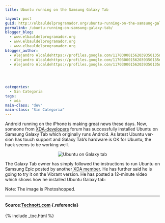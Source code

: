 ```yaml
---
title: Ubuntu running on the Samsung Galaxy Tab

layout: post
guid: http://elbauldelprogramador.org/ubuntu-running-on-the-samsung-galaxy-tab/
permalink: /ubuntu-running-on-samsung-galaxy-tab/
blogger_blog:
  - www.elbauldelprogramador.org
  - www.elbauldelprogramador.org
  - www.elbauldelprogramador.org
blogger_author:
  - Alejandro Alcaldehttps://profiles.google.com/117030001562039350135noreply@blogger.com
  - Alejandro Alcaldehttps://profiles.google.com/117030001562039350135noreply@blogger.com
  - Alejandro Alcaldehttps://profiles.google.com/117030001562039350135noreply@blogger.com

  
  
  
categories:
  - Sin Categoria
tags:
  - xda
main-class: "dev"
main-class: "Sin Categoria"
---
```

<p lang="en">
  Android running on the iPhone is making great news these days. Now, someone from <a href="http://forum.xda-developers.com/showthread.php?t=836022" target="_blank">XDA-developers</a> forum has successfully installed Ubuntu on Samsung Galaxy Tab which originally runs Android. As latest Ubuntu version has touch support and Galaxy Tab’s hardware is OK for Ubuntu, the hack seems to be working well.
</p>

<p style="text-align: center;">
  <img title="Ubuntu on Galaxy tab" src="https://3.bp.blogspot.com/_IlK2pNFFgGM/TOlphf1faPI/AAAAAAAAAFY/FyKSKncrQYc/s1600/galaxy_tab_ubuntu.jpg" alt="Ubuntu on Galaxy tab" />
</p>

<p lang="en">
  The Galaxy Tab owner has simply followed the instructions to run Ubuntu on Samsung Epic posted by another<a href="http://forum.xda-developers.com/showthread.php?t=836022" target="_blank"> XDA member</a>. He has further said he is going to try it on the Vibrant version. He has posted a 12-minute video which shows how he installed Ubuntu Galaxy tab:
</p>

<p lang="en" style="text-align: center;">
</p>

Note: The image is Photoshopped.

* * *

#### Source:<a href="http://technott.com/2010/11/samsung-galaxy-tab-hacked-to-run-ubuntu-video" target="_blank">Technott.com</a> {.referencia}



{% include _toc.html %}
